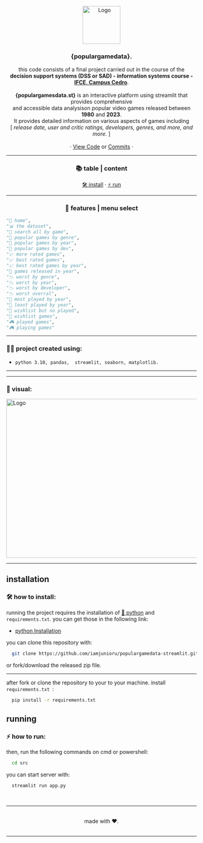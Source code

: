 <!-- be happy :) -->
<br>
<div align="center"> <!-- centralize -->   
  <a href="https://github.com/iamjunioru/populargamedata-streamlit">    
    <img src="https://media.tenor.com/-tiZSwPEvmIAAAAC/shovel-knight.gif" alt="Logo" width="100" height="100"> <!-- IMAGine -->
  </a>  
  <h3 align="center">{populargamedata}.</h3>

  <p align="center">
    this code consists of a final project carried out in the course of the <br><b>decision support systems (DSS or SAD) - information systems course - <a href="https://ifce.edu.br/cedro"> IFCE, Campus Cedro</a></b>.<br>
    <br><b>{populargamesdata.st}</b> is an interactive platform using streamlit that provides comprehensive<br>and accessible data analysison </b>popular video games released between <b>1980</b> and <b>2023</b>.<br> It provides detailed information on various aspects of games including<br> [ <i>release date, user and critic ratings, developers, genres, and more, and more.</i> ]<br> 
    <br />
    · <a href="https://github.com/iamjunioru/challenge-week-xii/tree/main/src">View Code</a>
    or 
    <a href="https://github.com/iamjunioru/challenge-week-xii/commits/main">Commits</a> ·
    <br>
  </p>

---

<h3>📚 table | content</h3>


[🛠 install](#installation) · [⚡ run](#running)


---



<h3>🔧 features | menu select </h3>

</div>

```python
"🏰 home",
"📊 the dataset",
"🔎 search all by game",
"👑 popular games by genre",
"👑 popular games by year",
"👑 popular games by dev",
"📈 more rated games",
"📈 best rated games",
"📈 best rated games by year",
"🚀 games released in year",
"📉 worst by genre",
"📉 worst by year",
"📉 worst by developer",
"📉 worst overral",
"🎲 most played by year",
"🎲 least played by year",
"📖 wishlist but no played",
"📖 wishlist games",
"🎮 played games",
"🎮 playing games"
```

---

<h3>👩‍💻 project created using:</h3>



- `python 3.10, pandas,  streamlit, seaborn, matplotlib.`

---

---

<h3>🌃 visual:</h3>
<img src="https://media.tenor.com/-tiZSwPEvmIAAAAC/shovel-knight.gif" alt="Logo" width="980" height="420">

---

## installation
### 🛠 how to install:

running the project requires the installation of <a href="https://www.python.org/downloads">🐍 python</a> and `requirements.txt`. you can get those in the following link:
- [python Installation](https://www.python.org/downloads)

you can clone this repository with:
```bash
  git clone https://github.com/iamjunioru/populargamedata-streamlit.git
```
or fork/download the released zip file.

---

after fork or clone the repository to your to your machine.
install  `requirements.txt `:
```bash
  pip install -r requirements.txt
```

## running
### ⚡ how to run:

then, run the following commands on cmd or powershell:
```bash
  cd src
```
you can start server with:
```bash
  streamlit run app.py
```

<br> 

---

<div align="center">
 
 <br>
 made with ❤️.


</div>
<br>

---


<!-- end -->
